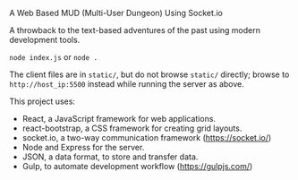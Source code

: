 
A Web Based MUD (Multi-User Dungeon) Using Socket.io

A throwback to the text-based adventures of the past using modern development tools.

`node index.js` or `node .`

The client files are in `static/`, but do not browse `static/` directly; browse to `http://host_ip:5500` instead while running the server as above.

This project uses:

- React, a JavaScript framework for web applications.
- react-bootstrap, a CSS framework for creating grid layouts.
- socket.io, a two-way communication framework (https://socket.io/)
- Node and Express for the server.
- JSON, a data format, to store and transfer data.
- Gulp, to automate development workflow (https://gulpjs.com/)


